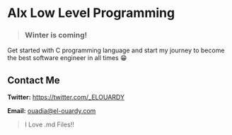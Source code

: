 # Alx Low Level Programming
> ### Winter is coming!
Get started with C programming language and start my journey to become the best software engineer in all times 😁
## Contact Me
**Twitter:** https://twitter.com/_ELOUARDY

**Email:** ouadia@el-ouardy.com

> I Love .md Files!!
